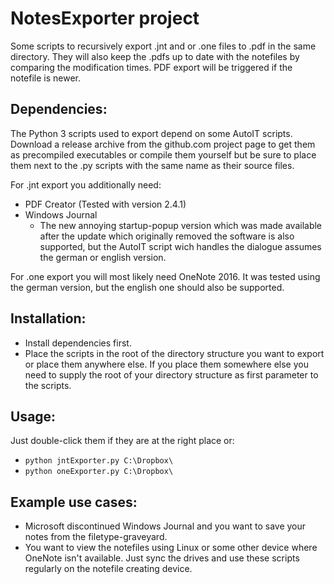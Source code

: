# NotesExporter project
Some scripts to recursively export .jnt and or .one files to .pdf in the same directory. They will also keep the .pdfs up to date with the notefiles by comparing the modification times. PDF export will be triggered if the notefile is newer.

## Dependencies:
The Python 3 scripts used to export depend on some AutoIT scripts. Download a release archive from the github.com project page to get them as precompiled executables or compile them yourself but be sure to place them next to the .py scripts with the same name as their source files.

For .jnt export you additionally need:
* PDF Creator (Tested with version 2.4.1)
* Windows Journal
  * The new annoying startup-popup version which was made available after the update which originally removed the software is also supported, but the AutoIT script wich handles the dialogue assumes the german or english version.

For .one export you will most likely need OneNote 2016. It was tested using the german version, but the english one should also be supported.

## Installation:
* Install dependencies first.
* Place the scripts in the root of the directory structure you want to export or place them anywhere else. If you place them somewhere else you need to supply the root of your directory structure as first parameter to the scripts.

## Usage:
Just double-click them if they are at the right place or:
* ```python jntExporter.py C:\Dropbox\```
* ```python oneExporter.py C:\Dropbox\```

## Example use cases:
* Microsoft discontinued Windows Journal and you want to save your notes from the filetype-graveyard.
* You want to view the notefiles using Linux or some other device where OneNote isn't available. Just sync the drives and use these scripts regularly on the notefile creating device.
